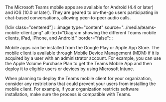 The Microsoft Teams mobile apps are available for Android (4.4 or later) and iOS (10.0 or later). They are geared to on-the-go users participating in chat-based conversations, allowing peer-to-peer audio calls.

[!div class="centered"]
:::image type="content" source="../media/teams-mobile-client.png" alt-text="Diagram showing the different Teams mobile clients, iPad, iPhone, and Android." border="false":::
</div>

Mobile apps can be installed from the Google Play or Apple App Store. The mobile client is available through Mobile Device Management (MDM) if it is acquired by a user with an administrator account. For example, you can use the Apple Volume Purchase Plan to get the Teams Mobile App and then deploy it to eligible users or devices by using Microsoft Intune.

When planning to deploy the Teams mobile client for your organization, consider any restrictions that could prevent your users from installing the mobile client. For example, if your organization restricts software installation, make sure the process is compatible with Teams.
